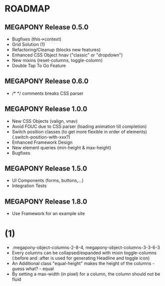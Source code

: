 ROADMAP
============

MEGAPONY Release 0.5.0
-------------------------
* Bugfixes (this->context)
* Grid Solution (1)
* Refactoring/Cleanup (blocks new features)
* Enhanced CSS Object hnav ("classic" or "dropdown")
* New mixins (reset-columns, toggle-column)
* Double Tap To Go Feature


MEGAPONY Release 0.6.0
-------------------------
* /* */ comments breaks CSS parser


MEGAPONY Release 1.0.0
-------------------------
* New CSS Objects (valign, vnav)
* Avoid FOUC due to CSS parser (loading animation till completion)
* Switch position classes (to get more flexible in order of elements) (.switch-position-with-xxx?)
* Enhanced Framework Design
* New element queries (min-height & max-height)
* Bugfixes


MEGAPONY Release 1.5.0
-------------------------
* UI Components (forms, buttons,...)
* Integration Tests


MEGAPONY Release 1.8.0
-------------------------
* Use Framework for an example site


(1)
============
* .megapony-object-columns-2-8-4, megapony-object-columns-3-3-6-3
* Every columns can be collapsed/expanded with mixin toggle-columns (:before and :after is used for generating Headline and toggle icon)
* An Additional class "equal-height" makes the height of the columns - guess what? - equal
* By setting a max-width (in pixel) for a column, the column should not be fluid